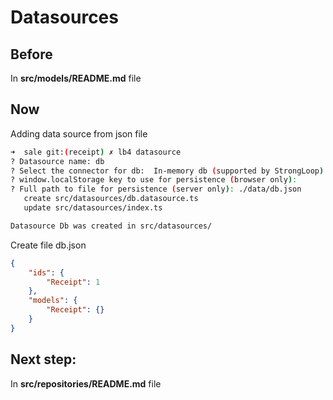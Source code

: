 # Datasources

## Before
In **src/models/README.md** file
## Now
Adding data source from json file
```sh
➜  sale git:(receipt) ✗ lb4 datasource
? Datasource name: db
? Select the connector for db:  In-memory db (supported by StrongLoop)
? window.localStorage key to use for persistence (browser only):
? Full path to file for persistence (server only): ./data/db.json
   create src/datasources/db.datasource.ts
   update src/datasources/index.ts

Datasource Db was created in src/datasources/
```
Create file db.json
```json
{
    "ids": {
        "Receipt": 1
    },
    "models": {
        "Receipt": {}
    }
}
```
## Next step:
In **src/repositories/README.md** file
